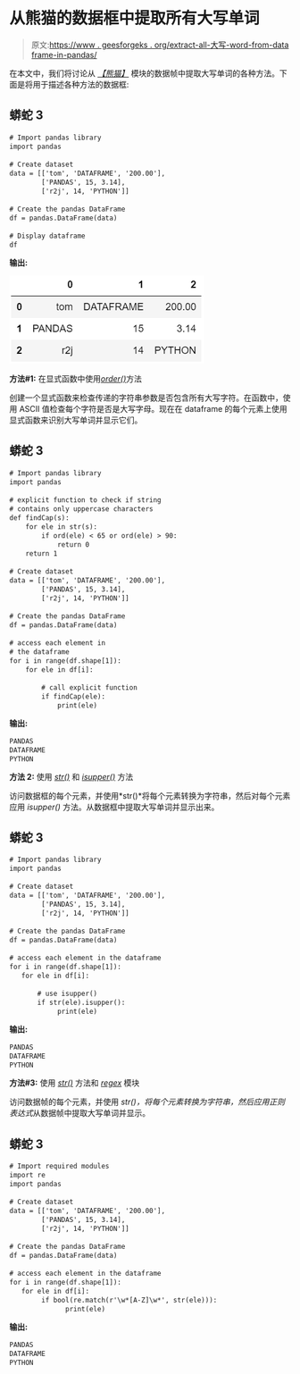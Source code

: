 # 从熊猫的数据框中提取所有大写单词

> 原文:[https://www . geesforgeks . org/extract-all-大写-word-from-data frame-in-pandas/](https://www.geeksforgeeks.org/extract-all-capital-words-from-dataframe-in-pandas/)

在本文中，我们将讨论从 [*【熊猫】*](https://www.geeksforgeeks.org/pandas-tutorial/) 模块的数据帧中提取大写单词的各种方法。下面是将用于描述各种方法的数据框:

## 蟒蛇 3

```
# Import pandas library
import pandas

# Create dataset
data = [['tom', 'DATAFRAME', '200.00'],
        ['PANDAS', 15, 3.14],
        ['r2j', 14, 'PYTHON']]

# Create the pandas DataFrame
df = pandas.DataFrame(data)

# Display dataframe
df
```

**输出:**

![](img/b1979eb8767edda3dfac0e812850e5ef.png)

**方法#1:** 在显式函数中使用[*order()*](https://www.geeksforgeeks.org/ord-function-python/)方法

创建一个显式函数来检查传递的字符串参数是否包含所有大写字符。在函数中，使用 ASCII 值检查每个字符是否是大写字母。现在在 dataframe 的每个元素上使用显式函数来识别大写单词并显示它们。

## 蟒蛇 3

```
# Import pandas library
import pandas

# explicit function to check if string
# contains only uppercase characters
def findCap(s):
    for ele in str(s):
        if ord(ele) < 65 or ord(ele) > 90:
            return 0
    return 1

# Create dataset
data = [['tom', 'DATAFRAME', '200.00'],
        ['PANDAS', 15, 3.14],
        ['r2j', 14, 'PYTHON']]

# Create the pandas DataFrame
df = pandas.DataFrame(data)

# access each element in
# the dataframe
for i in range(df.shape[1]):
    for ele in df[i]:

        # call explicit function
        if findCap(ele):
            print(ele)
```

**输出:**

```
PANDAS
DATAFRAME
PYTHON
```

**方法 2:** 使用 [*str()*](https://www.geeksforgeeks.org/python-str-function/) 和 [*isupper()*](https://www.geeksforgeeks.org/python-str-function/) 方法

访问数据框的每个元素，并使用*str()*将每个元素转换为字符串，然后对每个元素应用 *isupper()* 方法。从数据框中提取大写单词并显示出来。

## 蟒蛇 3

```
# Import pandas library
import pandas

# Create dataset
data = [['tom', 'DATAFRAME', '200.00'],
        ['PANDAS', 15, 3.14],
        ['r2j', 14, 'PYTHON']]

# Create the pandas DataFrame
df = pandas.DataFrame(data)

# access each element in the dataframe
for i in range(df.shape[1]):
   for ele in df[i]:

       # use isupper()
       if str(ele).isupper():
            print(ele)
```

**输出:**

```
PANDAS
DATAFRAME
PYTHON
```

**方法#3:** 使用 [*str()*](https://www.geeksforgeeks.org/python-str-function/) 方法和 [*regex*](https://www.geeksforgeeks.org/python-regex/) 模块

访问数据帧的每个元素，并使用 *str()，*将每个元素转换为字符串，然后应用*正则表达式*从数据帧中提取大写单词并显示。

## 蟒蛇 3

```
# Import required modules
import re
import pandas

# Create dataset
data = [['tom', 'DATAFRAME', '200.00'],
        ['PANDAS', 15, 3.14],
        ['r2j', 14, 'PYTHON']]

# Create the pandas DataFrame
df = pandas.DataFrame(data)

# access each element in the dataframe
for i in range(df.shape[1]):
   for ele in df[i]:
        if bool(re.match(r'\w*[A-Z]\w*', str(ele))):
              print(ele)
```

**输出:**

```
PANDAS
DATAFRAME
PYTHON
```